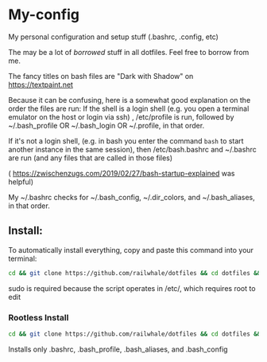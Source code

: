 # My-config
My personal configuration and setup stuff (.bashrc, .config, etc)

The may be a lot of *borrowed* stuff in all dotfiles.
Feel free to borrow from me.

The fancy titles on bash files are "Dark with Shadow" on https://textpaint.net

Because it can be confusing, here is a somewhat good explanation on the order the files are run:
If the shell is a login shell (e.g. you open a terminal emulator on the host or login via ssh) , /etc/profile is run, 
followed by ~/.bash_profile OR ~/.bash_login OR ~/.profile, in that order.

If it's not a login shell, (e.g. in bash you enter the command ```bash``` to start another instance in the same session),
then /etc/bash.bashrc and ~/.bashrc are run (and any files that are called in those files)

( https://zwischenzugs.com/2019/02/27/bash-startup-explained was helpful)

My ~/.bashrc checks for ~/.bash_config, ~/.dir_colors, and ~/.bash_aliases, in that order.


## Install:

To automatically install everything, copy and paste this command into your terminal:
```bash
cd && git clone https://github.com/railwhale/dotfiles && cd dotfiles && chmod +x -install.sh && sudo ./install.sh
```
sudo is required because the script operates in /etc/, which requires root to edit

### Rootless Install
```bash
cd && git clone https://github.com/railwhale/dotfiles && cd dotfiles && chmod +x home-install.sh && ./home-install.sh
```
Installs only .bashrc, .bash_profile, .bash_aliases, and .bash_config
